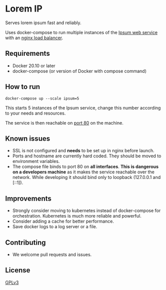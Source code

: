 # Lorem IP
Serves lorem ipsum fast and reliably.

Uses docker-compose to run multiple instances of the [Ipsum web service](/ipsum) with an [nginx load balancer](/load_balancer).

## Requirements
 * Docker 20.10 or later
 * docker-compose (or version of Docker with compose command)

## How to run
```
docker-compose up --scale ipsum=5
```
This starts 5 instances of the Ipsum service, change this number according to your needs and resources.

The service is then reachable on [port 80](http://127.0.0.1:80) on the machine.

## Known issues
 * SSL is not configured and __needs__ to be set up in nginx before launch.
 * Ports and hostname are currently hard coded. They should be moved to environment variables.
 * The compose file binds to port 80 on __all interfaces__. __This is dangerous on a developers machine__ as it makes the service reachable over the network. While developing it should bind only to loopback (127.0.0.1 and [::1]).

## Improvements
 * Strongly consider moving to kubernetes instead of docker-compose for orchestration. Kubernetes is much more reliable and powerful.
 * Consider adding a cache for better performance.
 * Save docker logs to a log server or a file.

## Contributing
 * We welcome pull requests and issues.

## License
[GPLv3](LICENSE)
